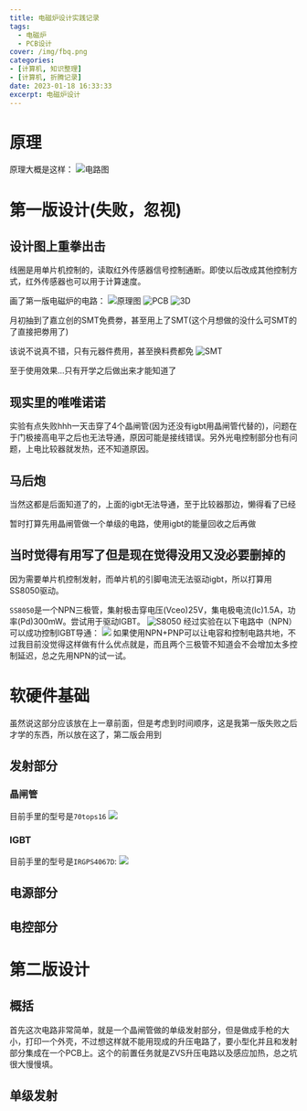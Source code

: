 ```yaml
---
title: 电磁炉设计实践记录
tags:
  - 电磁炉
  - PCB设计
cover: /img/fbq.png
categories:
- [计算机, 知识整理]
- [计算机, 折腾记录]
date: 2023-01-18 16:33:33
excerpt: 电磁炉设计
---
```

# 原理
原理大概是这样：
![电路图](fbq.png)

# 第一版设计(失败，忽视)
## 设计图上重拳出击
线圈是用单片机控制的，读取红外传感器信号控制通断。即使以后改成其他控制方式，红外传感器也可以用于计算速度。

画了第一版电磁炉的电路：
![原理图](QQ截图20230118181906.png)
![PCB](QQ截图20230118181950.png)
![3D](QQ截图20230118212713.png)

月初抽到了嘉立创的SMT免费劵，甚至用上了SMT(这个月想做的没什么可SMT的了直接把劵用了)

该说不说真不错，只有元器件费用，甚至换料费都免
![SMT](SMT.png)

至于使用效果...只有开学之后做出来才能知道了
## 现实里的唯唯诺诺
实验有点失败hhh一天击穿了4个晶闸管(因为还没有igbt用晶闸管代替的)，问题在于门极接高电平之后也无法导通，原因可能是接线错误。另外光电控制部分也有问题，上电比较器就发热，还不知道原因。

## 马后炮
当然这都是后面知道了的，上面的igbt无法导通，至于比较器那边，懒得看了已经

暂时打算先用晶闸管做一个单级的电路，使用igbt的能量回收之后再做

## 当时觉得有用写了但是现在觉得没用又没必要删掉的
因为需要单片机控制发射，而单片机的引脚电流无法驱动igbt，所以打算用SS8050驱动。

`SS8050`是一个NPN三极管，集射极击穿电压(Vceo)25V，集电极电流(Ic)1.5A，功率(Pd)300mW。尝试用于驱动IGBT。
![S8050](v2-622a1dcf61411cea58ce0aa88e3f4a8c_720w.webp)
经过实验在以下电路中（NPN）可以成功控制IGBT导通：
![](IGBT使用三极管触发电路.png)
如果使用NPN+PNP可以让电容和控制电路共地，不过我目前没觉得这样做有什么优点就是，而且两个三极管不知道会不会增加太多控制延迟，总之先用NPN的试一试。

# 软硬件基础
虽然说这部分应该放在上一章前面，但是考虑到时间顺序，这是我第一版失败之后才学的东西，所以放在这了，第二版会用到
## 发射部分
### 晶闸管
目前手里的型号是`70tops16`
![](QQ截图20230626020054.png)
### IGBT
目前手里的型号是`IRGPS4067D`:
![](QQ截图20230626014726.png)
## 电源部分

## 电控部分


# 第二版设计
## 概括
首先这次电路非常简单，就是一个晶闸管做的单级发射部分，但是做成手枪的大小，打印一个外壳，不过想这样就不能用现成的升压电路了，要小型化并且和发射部分集成在一个PCB上。这个的前置任务就是ZVS升压电路以及感应加热，总之坑很大慢慢填。


## 单级发射
